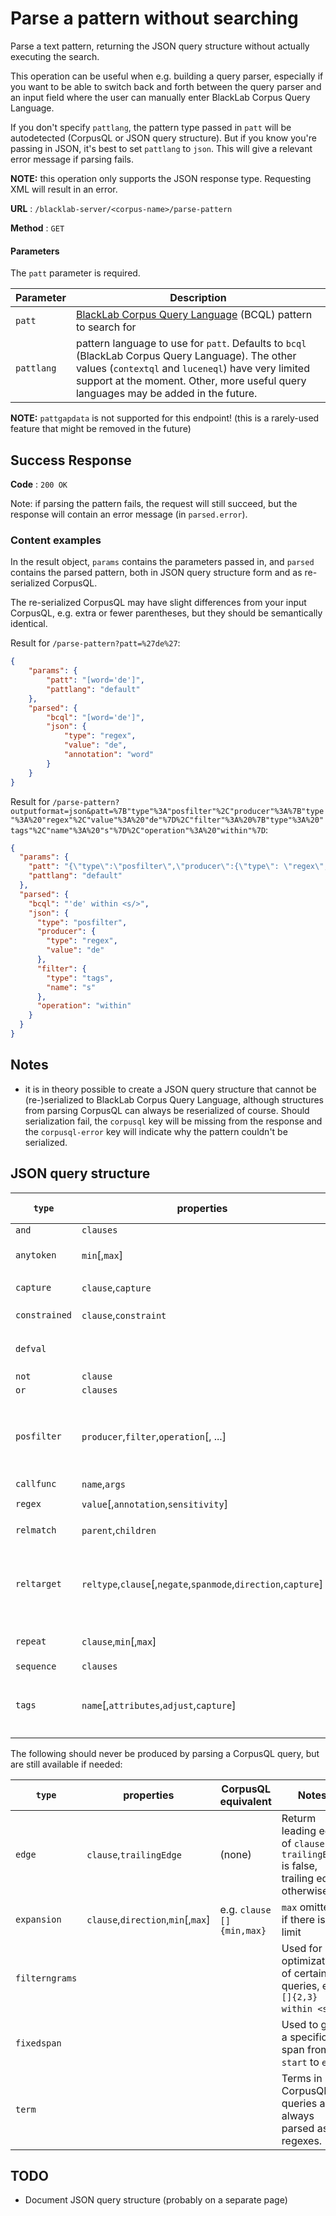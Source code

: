 # Parse a pattern without searching

Parse a text pattern, returning the JSON query structure without actually executing the search.

This operation can be useful when e.g. building a query parser, especially if you want to be able to switch back and forth between the query parser and an input field where the user can manually enter BlackLab Corpus Query Language.

If you don't specify `pattlang`, the pattern type passed in `patt` will be autodetected (CorpusQL or JSON query structure). But if you know you're passing in JSON, it's best to set `pattlang` to `json`. This will give a relevant error message if parsing fails.

**NOTE:** this operation only supports the JSON response type. Requesting XML will result in an error.

**URL** : `/blacklab-server/<corpus-name>/parse-pattern`

**Method** : `GET`

#### Parameters

The `patt` parameter is required.

| Parameter    | Description                                                                                                                                                                                                                                     |
|--------------|-------------------------------------------------------------------------------------------------------------------------------------------------------------------------------------------------------------------------------------------------|
| `patt`       | [BlackLab Corpus Query Language](/guide/corpus-query-language.md) (BCQL) pattern to search for                                                                                                                                                  |
| `pattlang`   | pattern language to use for `patt`. Defaults to `bcql` (BlackLab Corpus Query Language). The other values (`contextql` and `luceneql`) have very limited support at the moment.  Other, more useful query languages may be added in the future. |

**NOTE:** `pattgapdata` is not supported for this endpoint! (this is a rarely-used feature that might be removed in the future)

## Success Response

**Code** : `200 OK`

Note: if parsing the pattern fails, the request will still succeed, but the response will contain an error message (in `parsed.error`).

### Content examples

In the result object, `params` contains the parameters passed in, and `parsed` contains the parsed pattern, both in JSON query structure form and as re-serialized CorpusQL.

The re-serialized CorpusQL may have slight differences from your input CorpusQL, e.g. extra or fewer parentheses, but they should be semantically identical.

Result for `/parse-pattern?patt=%27de%27`:

```json
{
    "params": {
        "patt": "[word='de']",
        "pattlang": "default"
    },
    "parsed": {
        "bcql": "[word='de']",
        "json": {
            "type": "regex",
            "value": "de",
            "annotation": "word"
        }
    }
}
```

Result for `/parse-pattern?outputformat=json&patt=%7B"type"%3A"posfilter"%2C"producer"%3A%7B"type"%3A%20"regex"%2C"value"%3A%20"de"%7D%2C"filter"%3A%20%7B"type"%3A%20"tags"%2C"name"%3A%20"s"%7D%2C"operation"%3A%20"within"%7D`:

```json
{
  "params": {
    "patt": "{\"type\":\"posfilter\",\"producer\":{\"type\": \"regex\",\"value\": \"de\"},\"filter\": {\"type\": \"tags\",\"name\": \"s\"},\"operation\": \"within\"}",
    "pattlang": "default"
  },
  "parsed": {
    "bcql": "'de' within <s/>",
    "json": {
      "type": "posfilter",
      "producer": {
        "type": "regex",
        "value": "de"
      },
      "filter": {
        "type": "tags",
        "name": "s"
      },
      "operation": "within"
    }
  }
}
```

## Notes

- it is in theory possible to create a JSON query structure that cannot be (re-)serialized to BlackLab Corpus Query Language, although structures from parsing CorpusQL can always be reserialized of course. Should serialization fail, the `corpusql` key will be missing from the response and the `corpusql-error` key will indicate why the pattern couldn't be serialized.

## JSON query structure

| `type`        | properties                                                     | CorpusQL equivalent                                                                                | Notes                                                                                                                                                                                                         |
|---------------|----------------------------------------------------------------|----------------------------------------------------------------------------------------------------|---------------------------------------------------------------------------------------------------------------------------------------------------------------------------------------------------------------|
| `and`         | `clauses`                                                      | `clauses[0] & ...`                                                                                 |                                                                                                                                                                                                               |
| `anytoken`    | `min`[,`max`]                                                  | `[]{min,max}`<br>`[]{min,`}<br>`[]{*\|+\|?}`                                                       | `max` omitted if there is no limit                                                                                                                                                                            |
| `capture`     | `clause`,`capture`                                             | `capture:(clause)`                                                                                 | `clause` will be captured using name `capture`                                                                                                                                                                |
| `constrained` | `clause`,`constraint`                                          | `clause :: constraint`                                                                             | e.g. `A:[] 'and' B:[] :: A.word = B.word`                                                                                                                                                                     |
| `defval`      |                                                                | `_`                                                                                                | used in relations queries ("don't care" value) and function calls ("use default value")                                                                                                                       |
| `not`         | `clause`                                                       | `!clause`                                                                                          |                                                                                                                                                                                                               |
| `or`          | `clauses`                                                      | `clauses[0] \| ...`                                                                                |                                                                                                                                                                                                               |
| `posfilter`   | `producer`,`filter`,`operation`[, ...]                         | `producer within filter`<br>`producer containing filter`                                           | When parsing CorpusQL, you will only get `producer,`filter` and `operation` (which will be `within` or `containing`). Other parameters are used internally.                                                   |
| `callfunc`    | `name`,`args`                                                  | `name(...args)`                                                                                    | E.g. `rel('det', [])`                                                                                                                                                                                         |
| `regex`       | `value`[,`annotation`,`sensitivity`]                           | `[annotation="value"]`<br>`"value"`                                                                | `sensitivity` is used internally.                                                                                                                                                                             |
| `relmatch`    | `parent`,`children`                                            | `parent -->children[0] ; ...`                                                                      | See `reltarget` for the child clauses.                                                                                                                                                                        |
| `reltarget`   | `reltype`,`clause`[,`negate`,`spanmode`,`direction`,`capture`] | `-reltype-> clause`<br>`!-reltype-> clause`<br>`^-reltype-> clause`<br>`capture:-reltype-> clause` | `negate` defaults to `false`, `spanmode` to `source`, `direction` to `both`, `capture` to empty string. Set `direction` to `root` and `spanmode` to `target` for root relations (relations without a source). |
| `repeat`      | `clause`,`min`[,`max`]                                         | `clause{min,max}`<br>`clause{min,`}<br>`clause{*\|+\|?}`                                           |                                                                                                                                                                                                               | `max` omitted if there is no limit
| `sequence`    | `clauses`                                                      | `clauses[0] ...`                                                                                   |                                                                                                                                                                                                               |
| `tags`        | `name`[,`attributes`,`adjust`,`capture`]                       | `<name att0key="att0value" ... />`<br>`<name>`<br>`</name>`<br>`capture:<name/>`                   |                                                                                                                                                                                                               | `adjust` defaults to `full_tag`; use `leading_edge` and `trailing_edge` for the open/close tag positions.


The following should never be produced by parsing a CorpusQL query, but are still available if needed:

| `type`         | properties                         | CorpusQL equivalent       | Notes                                                                                |
|----------------|------------------------------------|---------------------------|--------------------------------------------------------------------------------------|
| `edge`         | `clause`,`trailingEdge`            | (none)                    | Returm leading edge of `clause` if `trailingEdge` is false, trailing edge otherwise. |
| `expansion`    | `clause`,`direction`,`min`[,`max`] | e.g. `clause []{min,max}` | `max` omitted if there is no limit                                                   |
| `filterngrams` |                                    |                           | Used for optimization of certain queries, e.g. `[]{2,3} within <s/>`.                |
| `fixedspan`    |                                    |                           | Used to get a specific span from `start` to `end`                                    |
| `term`         |                                    |                           | Terms in CorpusQL queries are always parsed as regexes.                              |


## TODO

- Document JSON query structure (probably on a separate page)
